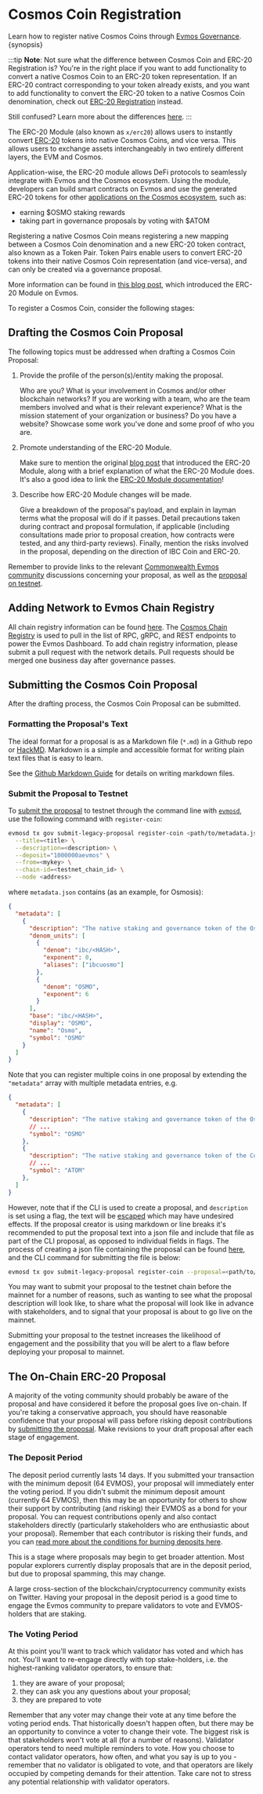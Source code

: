 <!--
order: 2
-->

# Cosmos Coin Registration

Learn how to register native Cosmos Coins through [Evmos Governance](../../users/governance/overview.md). {synopsis}

:::tip
**Note**: Not sure what the difference between Cosmos Coin and ERC-20 Registration is?
You're in the right place
if you want to add functionality
to convert a native Cosmos Coin to an ERC-20 token representation.
If an ERC-20 contract corresponding to your token already exists,
and you want to add functionality
to convert the ERC-20 token to a native Cosmos Coin denomination,
check out [ERC-20 Registration](./erc20_registration.md) instead.

Still confused? Learn more about the differences [here](../../../x/erc20/spec/01_concepts.md).
:::

The ERC-20 Module (also known as `x/erc20`) allows users
to instantly convert [ERC-20](https://ethereum.org/en/developers/docs/standards/tokens/erc-20)
tokens into native Cosmos Coins,
and vice versa.
This allows users to exchange assets interchangeably
in two entirely different layers,
the EVM and Cosmos.

Application-wise, the ERC-20 module allows DeFi protocols to seamlessly integrate with Evmos and the Cosmos ecosystem. Using the module, developers can build smart contracts on Evmos and use the generated ERC-20 tokens for other [applications on the Cosmos ecosystem](https://mapofzones.com), such as:

- earning $OSMO staking rewards
- taking part in governance proposals by voting with $ATOM

Registering a native Cosmos Coin means registering a new mapping between a Cosmos Coin denomination and a new ERC-20 token contract, also known as a Token Pair. Token Pairs enable users to convert ERC-20 tokens into their native Cosmos Coin representation (and vice-versa), and can only be created via a governance proposal.

More information can be found in [this blog post](https://medium.com/evmos/introducing-evmos-erc20-module-f40a61e05273), which introduced the ERC-20 Module on Evmos.

To register a Cosmos Coin, consider the following stages:

## Drafting the Cosmos Coin Proposal

The following topics must be addressed when drafting a Cosmos Coin Proposal:

1. Provide the profile of the person(s)/entity making the proposal.

	Who are you? What is your involvement in Cosmos and/or other blockchain networks?
	If you are working with a team,
	who are the team members involved and what is their relevant experience?
	What is the mission statement of your organization or business?
	Do you have a website?
	Showcase some work you've done and some proof of who you are.

2. Promote understanding of the ERC-20 Module.

    Make sure to mention the original [blog post](https://medium.com/evmos/introducing-evmos-erc20-module-f40a61e05273)
    that introduced the ERC-20 Module,
    along with a brief explanation of what the ERC-20 Module does.
    It's also a good idea to link the [ERC-20 Module documentation](https://docs.evmos.org/modules/erc20/)!

3. Describe how ERC-20 Module changes will be made.

    Give a breakdown of the proposal's payload,
    and explain in layman terms what the proposal will do if it passes.
    Detail precautions taken during contract and proposal formulation,
    if applicable (including consultations made prior to proposal creation,
    how contracts were tested,
    and any third-party reviews).
    Finally, mention the risks involved in the proposal,
    depending on the direction of IBC Coin and ERC-20.

Remember to provide links to the relevant [Commonwealth Evmos community](https://commonwealth.im/evmos) discussions concerning your proposal, as well as the [proposal on testnet](#submit-the-proposal-to-testnet).

## Adding Network to Evmos Chain Registry

All chain registry information can be found [here](https://github.com/evmos/chain-token-registry).
The [Cosmos Chain Registry](https://github.com/cosmos/chain-registry) is used
to pull in the list of RPC, gRPC, and REST endpoints
to power the Evmos Dashboard.
To add chain registry information,
please submit a pull request with the network details.
Pull requests should be merged one business day after governance passes.

## Submitting the Cosmos Coin Proposal

After the drafting process, the Cosmos Coin Proposal can be submitted.

### Formatting the Proposal's Text

The ideal format for a proposal is as a Markdown file (`*.md`) in a Github repo or [HackMD](https://hackmd.io/). Markdown
is a simple and accessible format for writing plain text files that is easy to learn.
<!-- markdown-link-check-disable-next-line -->
See the [Github Markdown Guide](https://docs.github.com/en/get-started/writing-on-github/getting-started-with-writing-and-formatting-on-github/basic-writing-and-formatting-syntax)
for details on writing markdown files.

### Submit the Proposal to Testnet

To [submit the proposal](../../users/governance/submitting.md) to testnet through the command line with [`evmosd`](../../validators/quickstart/binary.md), use the following command with `register-coin`:

```bash
evmosd tx gov submit-legacy-proposal register-coin <path/to/metadata.json> \
  --title=<title> \
  --description=<description> \
  --deposit="1000000aevmos" \
  --from=<mykey> \
  --chain-id=<testnet_chain_id> \
  --node <address>
```

where `metadata.json` contains (as an example, for Osmosis):

```json
{
  "metadata": [
    {
      "description": "The native staking and governance token of the Osmosis chain",
      "denom_units": [
        {
          "denom": "ibc/<HASH>",
          "exponent": 0,
          "aliases": ["ibcuosmo"]
        },
        {
          "denom": "OSMO",
          "exponent": 6
        }
      ],
      "base": "ibc/<HASH>",
      "display": "OSMO",
      "name": "Osmo",
      "symbol": "OSMO"
    }
  ]
}
```

Note that you can register multiple coins in one proposal
by extending the `"metadata"` array with multiple metadata entries, e.g.

```json
{
  "metadata": [
    {
      "description": "The native staking and governance token of the Osmosis chain",
      // ...
      "symbol": "OSMO"
    },
    {
      "description": "The native staking and governance token of the Cosmos chain",
      // ...
      "symbol": "ATOM"
    },
  ]
}
```

However, note that if the CLI is used to create a proposal,
and `description` is set using a flag,
the text will be [escaped](https://en.wikipedia.org/wiki/Escape_sequences_in_C)
which may have undesired effects.
If the proposal creator is using markdown or line breaks
it's recommended to put the proposal text into a json file
and include that file as part of the CLI proposal,
as opposed to individual fields in flags.
The process of creating a json file containing the proposal can be found [here](../../users/governance/submitting.md#formatting-the-json-file-for-the-governance-proposal),
and the CLI command for submitting the file is below:

```bash
evmosd tx gov submit-legacy-proposal register-coin --proposal=<path/to/proposal.json>
```

You may want to submit your proposal to the testnet chain before the mainnet
for a number of reasons, such as
wanting to see what the proposal description will look like,
to share what the proposal will look like in advance with stakeholders,
and to signal that your proposal is about to go live on the mainnet.

Submitting your proposal to the testnet
increases the likelihood of engagement
and the possibility that you will be alert to a flaw 
before deploying your proposal to mainnet.

## The On-Chain ERC-20 Proposal

A majority of the voting community
should probably be aware of the proposal
and have considered it before the proposal goes live on-chain.
If you're taking a conservative approach,
you should have reasonable confidence that your proposal will pass
before risking deposit contributions by [submitting the proposal](../../users/governance/submitting.md).
Make revisions to your draft proposal after each stage of engagement.

### The Deposit Period

The deposit period currently lasts 14 days.
If you submitted your transaction with the minimum deposit (64 EVMOS),
your proposal will immediately enter the voting period.
If you didn't submit the minimum deposit amount (currently 64 EVMOS),
then this may be an opportunity for others to show their support
by contributing (and risking) their EVMOS as a bond for your proposal.
You can request contributions openly
and also contact stakeholders directly
(particularly stakeholders who are enthusiastic about your proposal).
Remember that each contributor is risking their funds,
and you can [read more about the conditions for burning deposits here](../../users/governance/process.md#burned-deposits).

This is a stage where proposals may begin to get broader attention.
Most popular explorers currently display proposals
that are in the deposit period,
but due to proposal spamming, this may change.

A large cross-section of the blockchain/cryptocurrency community exists on Twitter.
Having your proposal in the deposit period is a good time
to engage the Evmos community to prepare validators to vote
and EVMOS-holders that are staking.

### The Voting Period

At this point you'll want to track
which validator has voted and which has not.
You'll want to re-engage directly with top stake-holders,
i.e. the highest-ranking validator operators,
to ensure that:

1. they are aware of your proposal;
2. they can ask you any questions about your proposal;
3. they are prepared to vote

Remember that any voter may change their vote
at any time before the voting period ends.
That historically doesn't happen often,
but there may be an opportunity to convince a voter to change their vote.
The biggest risk is that stakeholders won't vote at all (for a number of reasons).
Validator operators tend to need multiple reminders to vote.
How you choose to contact validator operators, how often,
and what you say is up to you -
remember that no validator is obligated to vote,
and that operators are likely occupied
by competing demands for their attention.
Take care not to stress any potential relationship with validator operators.
